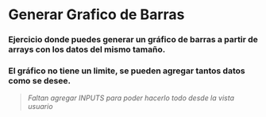 # Generar Grafico de Barras

### Ejercicio donde puedes generar un gráfico de barras a partir de arrays con los datos del mismo tamaño.

### El gráfico no tiene un limite, se pueden agregar tantos datos como se desee.

>_Faltan agregar INPUTS para poder hacerlo todo desde la vista usuario_

